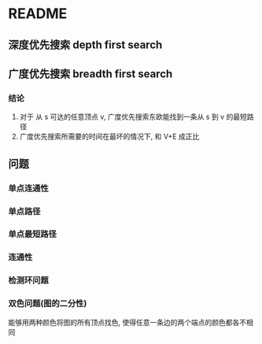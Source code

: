# README

## 深度优先搜索 depth first search



## 广度优先搜索 breadth first search

### 结论

1. 对于 从 s 可达的任意顶点 v, 广度优先搜索东欧能找到一条从 s 到 v 的最短路径
2. 广度优先搜索所需要的时间在最坏的情况下, 和 V+E 成正比

## 问题

### 单点连通性

### 单点路径

### 单点最短路径

### 连通性

### 检测环问题

### 双色问题(图的二分性)

能够用两种颜色将图的所有顶点找色, 使得任意一条边的两个端点的颜色都各不相同